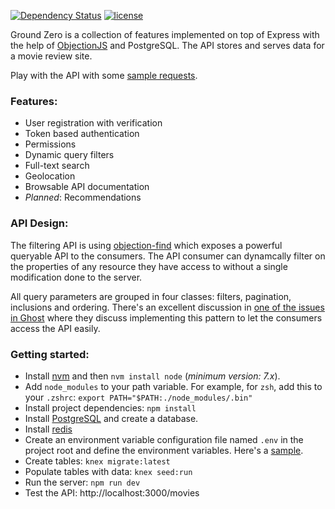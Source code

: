[![Dependency Status](https://david-dm.org/afm-sayem/api-server-seed.svg)](https://david-dm.org/afm-sayem/api-server-seed)
[![license](https://img.shields.io/github/license/mashape/apistatus.svg?maxAge=2592000)](https://opensource.org/licenses/MIT)

Ground Zero is a collection of features implemented on top of Express with the help of [ObjectionJS](https://github.com/Vincit/objection.js) and PostgreSQL. The API stores and serves data for a movie review site.

Play with the API with some [sample requests](https://github.com/afm-sayem/api-server-seed/wiki/Sample-API-Requests).

### Features:

- User registration with verification
- Token based authentication
- Permissions
- Dynamic query filters
- Full-text search
- Geolocation
- Browsable API documentation
- *Planned*: Recommendations

### API Design:
The filtering API is using [objection-find](http://github.com/vincit/objection-find) which exposes a powerful queryable API to the consumers. The API consumer can dynamcally filter on the properties of any resource they have access to without a single modification done to the server.

All query parameters are grouped in four classes: filters, pagination, inclusions and ordering. There's an excellent discussion in [one of the issues in Ghost](https://github.com/TryGhost/Ghost/issues/5463) where they discuss implementing this pattern to let the consumers access the API easily.

### Getting started:

 - Install [nvm](https://github.com/creationix/nvm) and then `nvm install node` (*minimum version: 7.x*).
 - Add `node_modules` to your path variable. For example, for `zsh`, add this to your `.zshrc`: `export PATH="$PATH:./node_modules/.bin"`
 - Install project dependencies: `npm install`
 - Install [PostgreSQL](https://www.postgresql.org/download/) and create a database.
 - Install [redis](http://redis.io)
 - Create an environment variable configuration file named `.env` in the project root and define the environment variables. Here's a [sample](https://gist.github.com/afm-sayem/b000849ffa2f38169c73d2c9bb165bc0).
 - Create tables: `knex migrate:latest`
 - Populate tables with data: `knex seed:run`
 - Run the server: `npm run dev`
 - Test the API: http://localhost:3000/movies

